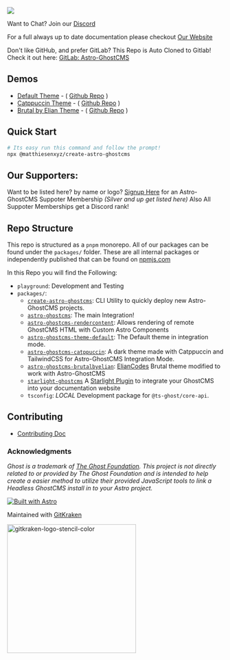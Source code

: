 <img src="https://repository-images.githubusercontent.com/742727289/d4fb3f65-0d5f-4a1a-9f8b-9b3e2dc90bde" />

Want to Chat?  Join our [Discord](https://discord.gg/u7NZqUyeAR)

For a full always up to date documentation please checkout [Our Website](https://astro-ghostcms.xyz)

Don't like GitHub, and prefer GitLab?  This Repo is Auto Cloned to Gitlab! Check it out here: [GitLab: Astro-GhostCMS](https://gitlab.com/matthiesenxyz/astro-ghostcms)

## Demos

- [Default Theme](https://demo.astro-ghostcms.xyz) - ( [Github Repo](https://github.com/MatthiesenXYZ/demo-astroghostcms-themedefault) )
- [Catppuccin Theme](https://catppuccindark-demo.astro-ghostcms.xyz/) - ( [Github Repo](https://github.com/MatthiesenXYZ/demo-astroghostcms-catppuccin) )
- [Brutal by Elian Theme](https://brutal-demo.astro-ghostcms.xyz) - ( [Github Repo](https://github.com/MatthiesenXYZ/demo-astroghostcms-brutalbyelian) )

## Quick Start

```sh
# Its easy run this command and follow the prompt!
npx @matthiesenxyz/create-astro-ghostcms
```

## Our Supporters:

Want to be listed here? by name or logo? [Signup Here](https://www.buymeacoffee.com/adammatthiesen/membership) for an Astro-GhostCMS Suppoter Membership *(Silver and up get listed here)* Also All Suppoter Memberships get a Discord rank!

## Repo Structure

This repo is structured as a `pnpm` monorepo.  All of our packages can be found under the `packages/` folder.  These are all internal packages or independently published that can be found on [npmjs.com](https://npmjs.com)

In this Repo you will find the Following:

- `playground`: Development and Testing
- `packages/`:
  - [`create-astro-ghostcms`](./packages/create-astro-ghostcms/): CLI Utility to quickly deploy new Astro-GhostCMS projects.
  - [`astro-ghostcms`](./packages/astro-ghostcms/): The main Integration!
  - [`astro-ghostcms-rendercontent`](./packages/astro-ghostcms-rendercontent/): Allows rendering of remote GhostCMS HTML with Custom Astro Components
  - [`astro-ghostcms-theme-default`](./packages/astro-ghostcms-theme-default/): The Default theme in integration mode.
  - [`astro-ghostcms-catppuccin`](./packages/astro-ghostcms-catppuccin/): A dark theme made with Catppuccin and TailwindCSS for Astro-GhostCMS Integration Mode.
  - [`astro-ghostcms-brutalbyelian`](./packages/astro-ghostcms-brutalbyelian/): [ElianCodes](https://www.elian.codes/) Brutal theme modified to work with Astro-GhostCMS
  - [`starlight-ghostcms`](./packages/starlight-ghostcms/) A [Starlight Plugin](https://starlight.astro.build/resources/plugins/) to integrate your GhostCMS into your documentation website
  - `tsconfig`: *LOCAL* Development package for `@ts-ghost/core-api`.

## Contributing

- [Contributing Doc](./CONTRIBUTING.md)

### Acknowledgments

*Ghost is a trademark of [The Ghost Foundation](https://ghost.org/trademark/). This project is not directly related to or provided by The Ghost Foundation and is intended to help create a easier method to utilize their provided JavaScript tools to link a Headless GhostCMS install in to your Astro project.* 

[![Built with Astro](https://astro.badg.es/v2/built-with-astro/medium.svg)](https://astro.build)

Maintained with [GitKraken](https://www.gitkraken.com/invite/hirocQWn)

<img width="300" alt="gitkraken-logo-stencil-color" src="https://github.com/MatthiesenXYZ/astro-ghostcms/assets/30383579/751e20a9-8f7e-4a74-9fec-665e17f8715a">
